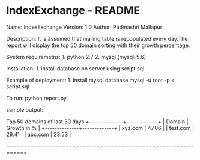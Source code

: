 IndexExchange - README
============================================================

Name: IndexExchange
Version: 1.0
Author:	Padmashri Mallapur

Description:
	It is assumed that mailing table is repopulated every day.The report will display the top 50 domain sorting with their growth percentage.

System requiremetns:
	1. python 2.7
	2. mysql (mysql-5.6)

Installation:
	1. install database on server using script.sql
	
Example of deployment:
	1. Install mysql database
		mysql -u root -p < script.sql
		

To run: 
	python report.py

sample output:

Top 50 domains of last 30 days
+--------------+-------------+
| Domain       | Growth in % |
+--------------+-------------+
| xyz.com      | 47.06       |
| test.com     | 29.41       |
| abc.com      | 23.53       |
	
============================================================

